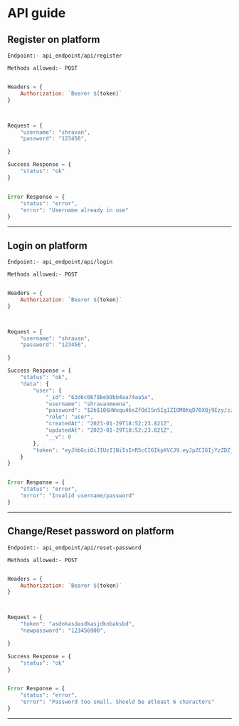 # API guide


## Register on platform

```Endpoint:- api_endpoint/api/register```


```Methods allowed:- POST```


```javascript

Headers = {
    Authorization: `Bearer ${token}`
}

```

```javascript


Request = {
    "username": "shravan",
    "password": "123456",

}

Success Response = {
    "status": "ok"
}


Error Response = {
    "status": "error",
    "error": "Username already in use"
}

```

<hr />


## Login on platform

```Endpoint:- api_endpoint/api/login```


```Methods allowed:- POST```


```javascript

Headers = {
    Authorization: `Bearer ${token}`
}

```

```javascript


Request = {
    "username": "shravan",
    "password": "123456",

}

Success Response = {
    "status": "ok",
    "data": {
        "user": {
            "_id": "63d6c0678beb9bb4aa74aa5a",
            "username": "shravanmeena",
            "password": "$2b$10$HWxqu46sZfOdISn5Ig1ZIOM8KqD70XQj9Ezy/zzcQqnZVdFfqhyQu",
            "role": "user",
            "createdAt": "2023-01-29T18:52:23.821Z",
            "updatedAt": "2023-01-29T18:52:23.821Z",
            "__v": 0
        },
        "token": "eyJhbGciOiJIUzI1NiIsInR5cCI6IkpXVCJ9.eyJpZCI6IjYzZDZjMDY3OGJlYjliYjRhYTc0YWE1YSIsInVzZXJuYW1lIjoic2hyYXZhbm1lZW5hIiwiaWF0IjoxNjc1MDE4NDEzfQ.WyFBtcrtrDSlOdM99vb4vj4xlhPZ_gz_clg7l9LXmPw"
    }
}


Error Response = {
    "status": "error",
    "error": "Invalid username/password"
}

```

<hr />


## Change/Reset password on platform

```Endpoint:- api_endpoint/api/reset-password```


```Methods allowed:- POST```


```javascript

Headers = {
    Authorization: `Bearer ${token}`
}

```

```javascript


Request = {
    "token": "asdnkasdasdkasjdknbaksbd",
    "newpassword": "123456900",

}

Success Response = {
    "status": "ok"
}


Error Response = {
    "status": "error",
    "error": "Password too small. Should be atleast 6 characters"
}

```

<hr />


